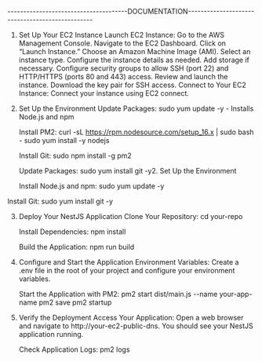 --------------------------------------DOCUMENTATION------------------------------------------------

1. Set Up Your EC2 Instance
   Launch EC2 Instance:
      Go to the AWS Management Console.
      Navigate to the EC2 Dashboard.
      Click on “Launch Instance.”
      Choose an Amazon Machine Image (AMI). 
      Select an instance type. 
      Configure the instance details as needed.
      Add storage if necessary.
      Configure security groups to allow SSH (port 22) and HTTP/HTTPS (ports 80 and 443) access.
      Review and launch the instance. Download the key pair for SSH access.
   Connect to Your EC2 Instance:
      Connect your instance using EC2 connect.

2. Set Up the Environment
   Update Packages:
     sudo yum update -y - Installs Node.js and npm

   Install PM2:
     curl -sL https://rpm.nodesource.com/setup_16.x | sudo bash -
     sudo yum install -y nodejs

   Install Git:
    sudo npm install -g pm2

   Update Packages:
    sudo yum install git -y2. Set Up the Environment

   Install Node.js and npm:
    sudo yum update -y

  Install Git:
    sudo yum install git -y
     
3. Deploy Your NestJS Application
    Clone Your Repository:
      cd your-repo
   
    Install Dependencies:
      npm install
   
   Build the Application:
      npm run build
   
5. Configure and Start the Application
    Environment Variables:
      Create a .env file in the root of your project and configure your environment variables.
   
    Start the Application with PM2:
      pm2 start dist/main.js --name your-app-name
      pm2 save
      pm2 startup

6. Verify the Deployment
    Access Your Application:
      Open a web browser and navigate to http://your-ec2-public-dns.
      You should see your NestJS application running.
   
   Check Application Logs:
      pm2 logs
